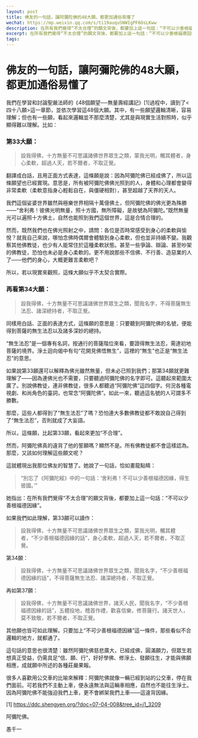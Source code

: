 ```yaml
---
layout: post
title: 佛友的一句話，讓阿彌陀佛的48大願，都更加通俗易懂了
wechat: https://mp.weixin.qq.com/s/ti19auquSNWIgPF6OsLKww
description: 在所有我們覺得“不太合理”的願文背後，都要加上這一句話：“不可以少善根福德因緣”
excerpt: 在所有我們覺得“不太合理”的願文背後，都要加上這一句話：“不可以少善根福德因緣”
tags:
---
```


# 佛友的一句話，讓阿彌陀佛的48大願，都更加通俗易懂了

我們在學習和討論聖嚴法師的《48個願望──無量壽經講記》[1]過程中，讀到了<四十八願>這一章節，並依次學習這48個大願。其中，有一些願望邏輯清晰，容易理解；但也有一些願，看起來邏輯並不那麼清楚，尤其是與現實生活對照時，似乎顯得難以理解。比如：

### 第33大願：

> 設我得佛，十方無量不可思議諸佛世界眾生之類，蒙我光明，觸其體者，身心柔軟，超過人天，若不爾者，不取正覺。

翻譯成白話，且用正面方式表達，這條願是說：因為阿彌陀佛已經成佛了，所以這條願望也已經實現。意思是，所有被阿彌陀佛佛光照到的人，身體和心理都會變得非常柔軟（柔軟意指身心輕鬆自在，與僵硬相對），甚至超越了天界的天人。

我們這個娑婆世界雖然與極樂世界相隔十萬億佛土，但阿彌陀佛的佛光更為殊勝——“舍利弗！彼佛光明無量，照十方國，無所障礙，是故號為阿彌陀。”既然無量光可以遍照十方佛土，自然也能照到我們這個世界，這是合情合理的。

然而，既然我們也在佛光照射之中，請問：各位是否時常感受到身心的柔軟與愉悅？就我自己來說，哪怕念佛時偶爾會體驗到身心柔軟，但也並非持續不變。我觀察其他佛教徒，也少有人能常住於這種柔軟狀態。甚至一些爭論、辯論、甚至吵架的佛教徒，恐怕也未必是身心柔軟的。更不用說那些不信佛、不行善、造惡業的人了——他們的身心，大概更難言柔軟吧？

所以，若以現實來觀照，這條大願似乎不太契合實際。

### 再看第34大願：

> 設我得佛，十方無量不可思議諸佛世界眾生之類，聞我名字，不得菩薩無生法忍、諸深總持者，不取正覺。

同樣用白話、正面的表達方式，這條願的意思是：只要聽到阿彌陀佛的名號，便能得到菩薩的無生法忍以及諸多深妙的總持。

“無生法忍”是一個專有名詞，按通行的菩薩階位來看，要證得無生法忍，需達初地菩薩的境界。淨土迴向偈中有句“花開見佛悟無生”，這裡的“無生”也正是“無生法忍”的意思。

如果說第33願還可以解釋為佛光雖然無量，但未必已照到我們；那第34願就更難理解了——因為連佛光也不需要，只要聽過阿彌陀佛的名字即可。這聽起來範圍太廣了。別說佛教徒，連非佛教徒，很多人都聽過“阿彌陀佛”這四個字。何況各種電視劇、和尚角色的臺詞，也常念“阿彌陀佛”。如此一來，聽過這名號的人可謂多不勝數。

那麼，這些人都得到了“無生法忍”了嗎？恐怕連大多數佛教徒都不敢說自己得到了“無生法忍”，否則就成了大妄語。

所以，這條願，比起第33願，看起來更加“不合理”。

然而，阿彌陀佛真的違背了他的誓願嗎？顯然不是。所有佛教徒都不會這樣認為。那麼，又該如何理解這些願文呢？

這就體現出我那位佛友的智慧了。她說了一句話，恰如畫龍點睛：

> “別忘了《阿彌陀經》中的一句話：‘舍利弗！不可以少善根福德因緣，得生彼國。’”

她指出：在所有我們覺得“不太合理”的願文背後，都要加上這一句話：“不可以少善根福德因緣”。

如果我們如此理解，第33願可以讀作：

> 設我得佛，十方無量不可思議諸佛世界眾生之類，蒙我光明，觸其體者，“不少善根福德因緣的話”，身心柔軟，超過人天，若不爾者，不取正覺。

第34願：

> 設我得佛，十方無量不可思議諸佛世界眾生之類，聞我名字，“不少善根福德因緣的話”，不得菩薩無生法忍、諸深總持者，不取正覺。

再如第37願：

> 設我得佛，十方無量不可思議諸佛世界，諸天人民，聞我名字，“不少善根福德因緣的話”，五體投地，稽首作禮，歡喜信樂，修菩薩行。諸天世人，莫不致敬，若不爾者，不取正覺。

其他願也皆可如此理解。只要加上“不可少善根福德因緣”這一條件，那些看似不合邏輯的地方，就都通了。

這句話的意思也很清楚：雖然阿彌陀佛慈悲廣大，已經成佛，圓滿願力，但眾生若想真正受益，仍需具足“信、願、行”，好好學佛、修淨土、發願往生，才能與佛願相應，成就願中所述的各種莊嚴果報。

很多人喜歡用公交車的比喻來解釋：阿彌陀佛就像一輛已經到站的公交車，停在我們面前。可若我們不主動上車，便永遠無法與這輛車相應，自然也不能往生淨土。因為阿彌陀佛不能強迫我們上車，更不會綁架我們上車——這違背因緣。

[1] https://ddc.shengyen.org/?doc=07-04-008&tree_id=j1_3209

阿彌陀佛。

愚千一
